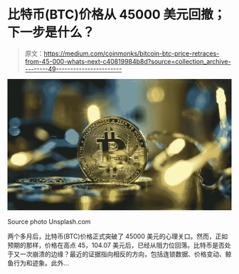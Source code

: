 # 比特币(BTC)价格从 45000 美元回撤；下一步是什么？

> 原文：<https://medium.com/coinmonks/bitcoin-btc-price-retraces-from-45-000-whats-next-c40819984b8d?source=collection_archive---------49----------------------->

![](img/1eed48a344e608d2e63a0217d9ca0be5.png)

Source photo Unsplash.com

两个多月后，比特币(BTC)价格正式突破了 45000 美元的心理关口。然而，正如预期的那样，价格在高点 45，104.07 美元后，已经从阻力位回落。比特币是否处于又一次崩溃的边缘？最近的证据指向相反的方向，包括连锁数据、价格变动、鲸鱼行为和迹象。此外…